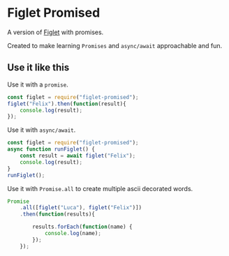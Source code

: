 # Figlet Promised 

A version of [Figlet](https://www.npmjs.com/package/figlet) with promises.

Created to make learning `Promises` and `async/await` approachable and fun.

## Use it like this

Use it with a `promise`.

```javascript
const figlet = require("figlet-promised");
figlet("Felix").then(function(result){
	console.log(result);
});
```

Use it with `async/await`.

```javascript
const figlet = require("figlet-promised");
async function runFiglet() {
	const result = await figlet("Felix");
	console.log(result);
}
runFiglet();
```

Use it with `Promise.all` to create multiple ascii decorated words.

```javascript
Promise
	.all([figlet("Luca"), figlet("Felix")])
	.then(function(results){

		results.forEach(function(name) {
			console.log(name);
		});
	});
```